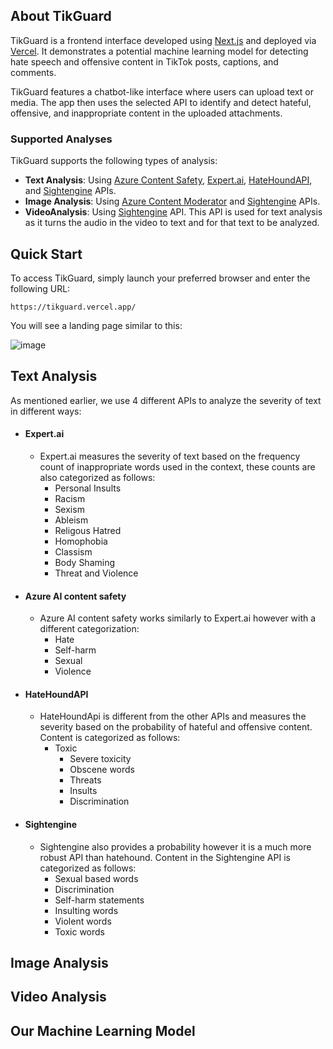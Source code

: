 ## About TikGuard

TikGuard is a frontend interface developed using [Next.js](https://nextjs.org/) and deployed via [Vercel](https://vercel.com/). It demonstrates a potential machine learning model for detecting hate speech and offensive content in TikTok posts, captions, and comments.

TikGuard features a chatbot-like interface where users can upload text or media. The app then uses the selected API to identify and detect hateful, offensive, and inappropriate content in the uploaded attachments.

### Supported Analyses

TikGuard supports the following types of analysis:
- **Text Analysis**: Using [Azure Content Safety](https://azure.microsoft.com/en-us/products/ai-services/ai-content-safety), [Expert.ai](https://docs.expert.ai/nlapi/v2/), [HateHoundAPI](https://hate-hound-api.vercel.app/?ref=taaft&utm_source=taaft&utm_medium=referral), and [Sightengine](https://sightengine.com/docs/) APIs.
- **Image Analysis**: Using [Azure Content Moderator](https://learn.microsoft.com/en-us/azure/ai-services/content-moderator/overview) and [Sightengine](https://sightengine.com/docs/) APIs.
- **VideoAnalysis**: Using [Sightengine](https://sightengine.com/docs/) API. This API is used for text analysis as it turns the audio in the video to text and for that text to be analyzed. 

## Quick Start

To access TikGuard, simply launch your preferred browser and enter the following URL:

```
https://tikguard.vercel.app/
```

You will see a landing page similar to this:

![image](https://github.com/minhvyha/TikGuard/assets/132450443/6a064f43-8092-405b-bc0d-231738356f83)




## Text Analysis 

As mentioned earlier, we use 4 different APIs to analyze the severity of text in different ways: 

 - #### Expert.ai 
	 - Expert.ai measures the severity of text based on the frequency count of inappropriate words used in the context, these counts are also categorized as follows:
		 - Personal Insults 
		 - Racism
		 - Sexism
		 - Ableism
		 - Religous Hatred 
		 - Homophobia
		 - Classism 
		 - Body Shaming 
		 - Threat and Violence
- #### Azure AI content safety
	- Azure AI content safety works similarly to Expert.ai however with a different categorization:
		- Hate 
		- Self-harm
		- Sexual
		- Violence
- #### HateHoundAPI
	- HateHoundApi is different from the other APIs and measures the severity based on the probability of hateful and offensive content. Content is categorized as follows:
   		- Toxic
        	- Severe toxicity
        	- Obscene words
           	- Threats
           	- Insults
           	- Discrimination
- #### Sightengine
  	- Sightengine also provides a probability however it is a much more robust API than hatehound. Content in the Sightengine API is categorized as follows:
  	  	- Sexual based words
  	  	- Discrimination
  	  	- Self-harm statements
  	  	- Insulting words
  	  	- Violent words
  	  	- Toxic words

## Image Analysis 

## Video Analysis 

## Our Machine Learning Model
